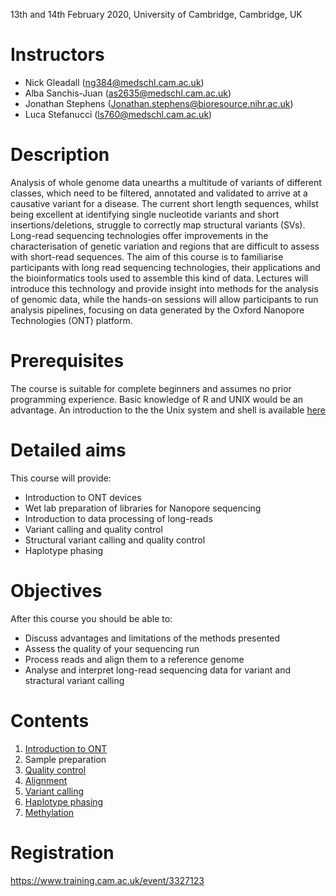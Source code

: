 13th and 14th February 2020, University of Cambridge, Cambridge, UK

# Instructors

- Nick Gleadall (ng384@medschl.cam.ac.uk)
- Alba Sanchis-Juan (as2635@medschl.cam.ac.uk)
- Jonathan Stephens (Jonathan.stephens@bioresource.nihr.ac.uk)
- Luca Stefanucci (ls760@medschl.cam.ac.uk)

# Description

Analysis of whole genome data unearths a multitude of variants of different classes, which need to be filtered, annotated and validated to arrive at a causative variant for a disease. The current short length sequences, whilst being excellent at identifying single nucleotide variants and short insertions/deletions, struggle to correctly map structural variants (SVs). Long-read sequencing technologies offer improvements in the characterisation of genetic variation and regions that are difficult to assess with short-read sequences.
The aim of this course is to familiarise participants with long read sequencing technologies, their applications and the bioinformatics tools used to assemble this kind of data. Lectures will introduce this technology and provide insight into methods for the analysis of genomic data, while the hands-on sessions will allow participants to run analysis pipelines, focusing on data generated by the Oxford Nanopore Technologies (ONT) platform.

# Prerequisites

The course is suitable for complete beginners and assumes no prior programming experience.
Basic knowledge of R and UNIX would be an advantage. An introduction to the the Unix system and shell is available
<a href="https://swcarpentry.github.io/shell-novice/">here</a>

# Detailed aims

This course will provide:

- Introduction to ONT devices
- Wet lab preparation of libraries for Nanopore sequencing
- Introduction to data processing of long-reads
- Variant calling and quality control
- Structural variant calling and quality control
- Haplotype phasing

# Objectives

After this course you should be able to:

- Discuss advantages and limitations of the methods presented
- Assess the quality of your sequencing run
- Process reads and align them to a reference genome
- Analyse and interpret long-read sequencing data for variant and stractural variant calling

# Contents

1. [Introduction to ONT](http://who-blackbird.github.io/contents/introduction_to_ONT)
2. Sample preparation
3. [Quality control](http://who-blackbird.github.io/contents/run_quality_control)
4. [Alignment](http://who-blackbird.github.io/contents/alignment)
5. [Variant calling](http://who-blackbird.github.io/contents/variant-calling)
6. [Haplotype phasing](http://who-blackbird.github.io/contents/ONT_course_phasing_Feb2020)
7. [Methylation](http://who-blackbird.github.io/contents/methylation)

# Registration

<a href="https://www.training.cam.ac.uk/event/3327123">https://www.training.cam.ac.uk/event/3327123</a>
